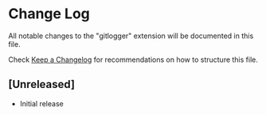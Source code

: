 # Change Log

All notable changes to the "gitlogger" extension will be documented in this file.

Check [Keep a Changelog](http://keepachangelog.com/) for recommendations on how to structure this file.

## [Unreleased]

- Initial release